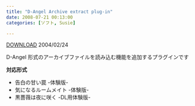 ```yaml
---
title: "D-Angel Archive extract plug-in"
date: 2008-07-21 00:13:00
categories: [ソフト, Susie]

---
```


<div><a href="/files/axda003.lzh">DOWNLOAD</a> 2004/02/24
</div>

<div><p>
D-Angel 形式のアーカイブファイルを読み込む機能を追加するプラグインです
</p>
<p>
<strong>対応形式</strong>
</p>
<ul>
<li>
告白の甘い罠 -体験版-
</li>
<li>
気になるルームメイト -体験版-
</li>
<li>
黒薔薇は夜に咲く -DL用体験版-
</li>
</ul>
</div>
